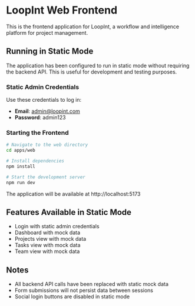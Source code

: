 # LoopInt Web Frontend

This is the frontend application for LoopInt, a workflow and intelligence platform for project management.

## Running in Static Mode

The application has been configured to run in static mode without requiring the backend API. This is useful for development and testing purposes.

### Static Admin Credentials

Use these credentials to log in:
- **Email**: admin@loopint.com
- **Password**: admin123

### Starting the Frontend

```bash
# Navigate to the web directory
cd apps/web

# Install dependencies
npm install

# Start the development server
npm run dev
```

The application will be available at http://localhost:5173

## Features Available in Static Mode

- Login with static admin credentials
- Dashboard with mock data
- Projects view with mock data
- Tasks view with mock data
- Team view with mock data

## Notes

- All backend API calls have been replaced with static mock data
- Form submissions will not persist data between sessions
- Social login buttons are disabled in static mode